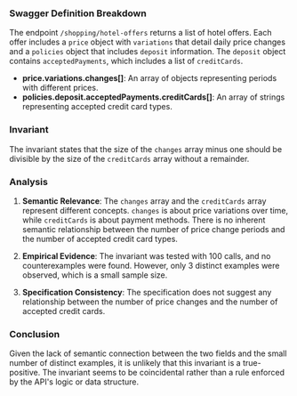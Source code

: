### Swagger Definition Breakdown

The endpoint `/shopping/hotel-offers` returns a list of hotel offers. Each offer includes a `price` object with `variations` that detail daily price changes and a `policies` object that includes `deposit` information. The `deposit` object contains `acceptedPayments`, which includes a list of `creditCards`.

- **price.variations.changes[]**: An array of objects representing periods with different prices.
- **policies.deposit.acceptedPayments.creditCards[]**: An array of strings representing accepted credit card types.

### Invariant

The invariant states that the size of the `changes` array minus one should be divisible by the size of the `creditCards` array without a remainder.

### Analysis

1. **Semantic Relevance**: The `changes` array and the `creditCards` array represent different concepts. `changes` is about price variations over time, while `creditCards` is about payment methods. There is no inherent semantic relationship between the number of price change periods and the number of accepted credit card types.

2. **Empirical Evidence**: The invariant was tested with 100 calls, and no counterexamples were found. However, only 3 distinct examples were observed, which is a small sample size.

3. **Specification Consistency**: The specification does not suggest any relationship between the number of price changes and the number of accepted credit cards.

### Conclusion

Given the lack of semantic connection between the two fields and the small number of distinct examples, it is unlikely that this invariant is a true-positive. The invariant seems to be coincidental rather than a rule enforced by the API's logic or data structure.

